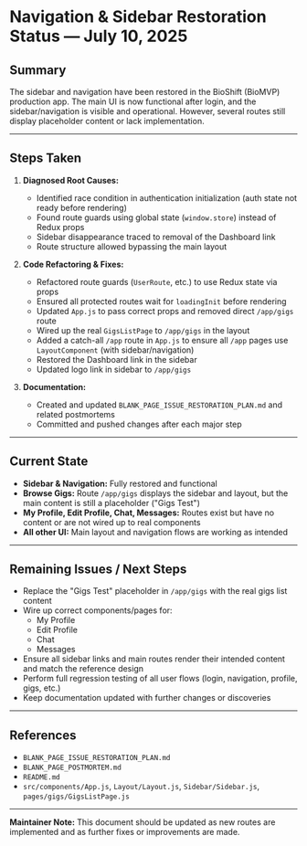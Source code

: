 # Navigation & Sidebar Restoration Status — July 10, 2025

## Summary
The sidebar and navigation have been restored in the BioShift (BioMVP) production app. The main UI is now functional after login, and the sidebar/navigation is visible and operational. However, several routes still display placeholder content or lack implementation.

---

## Steps Taken
1. **Diagnosed Root Causes:**
   - Identified race condition in authentication initialization (auth state not ready before rendering)
   - Found route guards using global state (`window.store`) instead of Redux props
   - Sidebar disappearance traced to removal of the Dashboard link
   - Route structure allowed bypassing the main layout

2. **Code Refactoring & Fixes:**
   - Refactored route guards (`UserRoute`, etc.) to use Redux state via props
   - Ensured all protected routes wait for `loadingInit` before rendering
   - Updated `App.js` to pass correct props and removed direct `/app/gigs` route
   - Wired up the real `GigsListPage` to `/app/gigs` in the layout
   - Added a catch-all `/app` route in `App.js` to ensure all `/app` pages use `LayoutComponent` (with sidebar/navigation)
   - Restored the Dashboard link in the sidebar
   - Updated logo link in sidebar to `/app/gigs`

3. **Documentation:**
   - Created and updated `BLANK_PAGE_ISSUE_RESTORATION_PLAN.md` and related postmortems
   - Committed and pushed changes after each major step

---

## Current State
- **Sidebar & Navigation:** Fully restored and functional
- **Browse Gigs:** Route `/app/gigs` displays the sidebar and layout, but the main content is still a placeholder ("Gigs Test")
- **My Profile, Edit Profile, Chat, Messages:** Routes exist but have no content or are not wired up to real components
- **All other UI:** Main layout and navigation flows are working as intended

---

## Remaining Issues / Next Steps
- Replace the "Gigs Test" placeholder in `/app/gigs` with the real gigs list content
- Wire up correct components/pages for:
  - My Profile
  - Edit Profile
  - Chat
  - Messages
- Ensure all sidebar links and main routes render their intended content and match the reference design
- Perform full regression testing of all user flows (login, navigation, profile, gigs, etc.)
- Keep documentation updated with further changes or discoveries

---

## References
- `BLANK_PAGE_ISSUE_RESTORATION_PLAN.md`
- `BLANK_PAGE_POSTMORTEM.md`
- `README.md`
- `src/components/App.js`, `Layout/Layout.js`, `Sidebar/Sidebar.js`, `pages/gigs/GigsListPage.js`

---

**Maintainer Note:**
This document should be updated as new routes are implemented and as further fixes or improvements are made.
